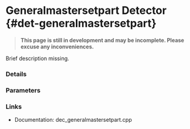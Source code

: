 # Generalmastersetpart Detector {#det-generalmastersetpart}
> **This page is still in development and may be incomplete. Please excuse any inconveniences.**

Brief description missing.

### Details

### Parameters

### Links
 * Documentation: dec_generalmastersetpart.cpp
